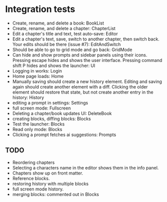 # Integration tests
- Create, rename, and delete a book: BookList
- Create, rename, and delete a chapter: ChapterList
- Edit a chapter's title and text, test auto-save: Editor
- Edit a chapter's text, save, switch to another chapter, then switch back. Your edits should be there (issue #7): EditAndSwitch
- Should be able to go to grid mode and go back: GridMode
- Can hide and show prompts and sidebar panels using their icons. Pressing escape hides and shows the user interface. Pressing command shift P hides and shows the launcher: UI
- Logging in works: Login
- Home page loads: Home
- Manually saving should create a new history element. Editing and saving again should create another element with a diff. Clicking the older element should restore that state, but not create another entry in the history: History
- editing a prompt in settings: Settings
- full screen mode: Fullscreen
- Deleting a chapter/book updates UI: DeleteBook
- creating blocks, diffing blocks: Blocks
- Test the launcher: Blocks
- Read only mode: Blocks
- Clicking a prompt fetches ai suggestions: Prompts
## TODO
- Reordering chapters
- Selecting a characters name in the editor shows them in the info panel.
- Chapters show up on front matter.
- Reference blocks. 
- restoring history with multiple blocks
- full screen mode history. 
- merging blocks: commented out in Blocks